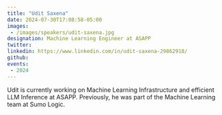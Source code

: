 ```yaml
---
title: "Udit Saxena"
date: 2024-07-30T17:08:58-05:00
images: 
 - /images/speakers/udit-saxena.jpg
designation: Machine Learning Engineer at ASAPP
twitter: 
linkedin: https://www.linkedin.com/in/udit-saxena-29862918/
github: 
events:
 - 2024
---
```


Udit is currently working on Machine Learning Infrastructure and efficient LLM Inference at ASAPP. Previously, he was part of the Machine Learning team at Sumo Logic.
